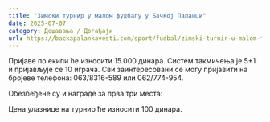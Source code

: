```yaml
---
title: "Зимски турнир у малом фудбалу у Бачкој Паланци"
date: 2025-07-07
category: Дешавања / Догађаји
url: https://backapalankavesti.com/sport/fudbal/zimski-turnir-u-malom-fudbalu/
---
```


Пријаве по екипи ће износити 15.000 динара. Систем такмичења је 5+1 и пријављује се 10 играча. Сви заинтересовани се могу пријавити на бројеве телефона: 063/8316-589 или 062/774-954.

Обезбеђене су и награде за прва три места:

Цена улазнице на турнир ће износити 100 динара.
